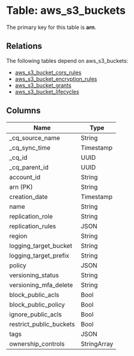 # Table: aws_s3_buckets

The primary key for this table is **arn**.

## Relations

The following tables depend on aws_s3_buckets:
  - [aws_s3_bucket_cors_rules](aws_s3_bucket_cors_rules.md)
  - [aws_s3_bucket_encryption_rules](aws_s3_bucket_encryption_rules.md)
  - [aws_s3_bucket_grants](aws_s3_bucket_grants.md)
  - [aws_s3_bucket_lifecycles](aws_s3_bucket_lifecycles.md)

## Columns

| Name          | Type          |
| ------------- | ------------- |
|_cq_source_name|String|
|_cq_sync_time|Timestamp|
|_cq_id|UUID|
|_cq_parent_id|UUID|
|account_id|String|
|arn (PK)|String|
|creation_date|Timestamp|
|name|String|
|replication_role|String|
|replication_rules|JSON|
|region|String|
|logging_target_bucket|String|
|logging_target_prefix|String|
|policy|JSON|
|versioning_status|String|
|versioning_mfa_delete|String|
|block_public_acls|Bool|
|block_public_policy|Bool|
|ignore_public_acls|Bool|
|restrict_public_buckets|Bool|
|tags|JSON|
|ownership_controls|StringArray|